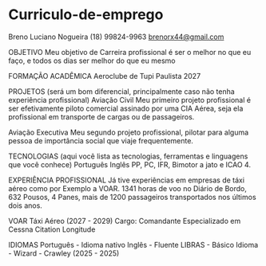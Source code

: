 # Curriculo-de-emprego
Breno Luciano Nogueira
(18) 99824-9963
brenorx44@gmail.com



OBJETIVO
Meu objetivo de Carreira profissional é ser o melhor no que eu faço, e todos os dias ser melhor do que eu mesmo


FORMAÇÃO ACADÊMICA
Aeroclube de Tupi Paulista 2027


PROJETOS (será um bom diferencial, principalmente caso não tenha experiência profissional)
Aviação Civil
Meu primeiro projeto profissional é ser efetivamente piloto comercial assinado por uma CIA Aérea, seja ela profissional em transporte de cargas ou de passageiros.


Aviação Executiva
Meu segundo projeto profissional, pilotar para alguma pessoa de importância social que viaje frequentemente.


TECNOLOGIAS (aqui você lista as tecnologias, ferramentas e linguagens que você conhece)
Português
Inglês
PP, PC, IFR, Bimotor a jato e ICAO 4.


EXPERIÊNCIA PROFISSIONAL
Já tive experiências em empresas de táxi aéreo como por Exemplo a VOAR. 1341 horas de voo no Diário de Bordo, 632 Pousos, 4 Panes, mais de 1200 passageiros transportados nos últimos dois anos.

VOAR Táxi Aéreo  (2027 - 2029)
Cargo: Comandante Especializado em Cessna Citation Longitude


IDIOMAS
Português - Idioma nativo 
Inglês - Fluente
LIBRAS - Básico
Idioma - Wizard - Crawley (2025 - 2025)
